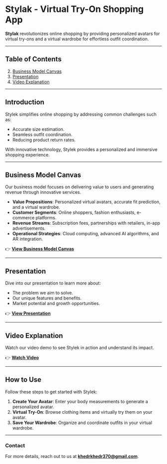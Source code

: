 # Stylak - Virtual Try-On Shopping App  

**Stylak** revolutionizes online shopping by providing personalized avatars for virtual try-ons and a virtual wardrobe for effortless outfit coordination.  

---

## Table of Contents  
2. [Business Model Canvas](https://drive.google.com/file/d/1Lle_gWx-rpXFnRkfVtwPnZKENC2CaCb5/view?usp=drive_link)  
3. [Presentation](https://drive.google.com/file/d/1aXM1rZrz7V74W7NjbqZePVTb8xeAmRQ8/view?usp=drive_link)  
4. [Video Explanation](https://drive.google.com/file/d/1Jbb_6YLn1t4TnSzP6fLi4_Uv7v5Zu_tz/view?usp=drive_link)  
   
---

## Introduction  
Stylek simplifies online shopping by addressing common challenges such as:  
- Accurate size estimation.  
- Seamless outfit coordination.  
- Reducing product return rates.  

With innovative technology, Stylek provides a personalized and immersive shopping experience.  

---

## Business Model Canvas  
Our business model focuses on delivering value to users and generating revenue through innovative services.  
- **Value Propositions**: Personalized virtual avatars, accurate fit prediction, and a virtual wardrobe.  
- **Customer Segments**: Online shoppers, fashion enthusiasts, e-commerce platforms.  
- **Revenue Streams**: Subscription fees, partnerships with retailers, in-app advertisements.  
- **Operational Strategies**: Cloud computing, advanced AI algorithms, and AR integration.  

👉 **[View Business Model Canvas](https://drive.google.com/file/d/1Lle_gWx-rpXFnRkfVtwPnZKENC2CaCb5/view?usp=drive_link)**  

---

## Presentation  
Dive into our presentation to learn more about:  
- The problem we aim to solve.  
- Our unique features and benefits.  
- Market potential and growth opportunities.  

👉 **[View Presentation](https://drive.google.com/file/d/1aXM1rZrz7V74W7NjbqZePVTb8xeAmRQ8/view?usp=drive_link)**  

---

## Video Explanation  
Watch our video demo to see Stylek in action and understand its impact.  

👉 **[Watch Video](https://drive.google.com/file/d/1Jbb_6YLn1t4TnSzP6fLi4_Uv7v5Zu_tz/view?usp=drive_link)**  

---

## How to Use  
Follow these steps to get started with Stylek:  
1. **Create Your Avatar**: Enter your body measurements to generate a personalized avatar.  
2. **Virtual Try-On**: Browse clothing items and virtually try them on your avatar.  
3. **Save Your Wardrobe**: Organize and coordinate outfits in your virtual wardrobe.  

---

### Contact  
For more details, reach out to us at **khedrkhedr370@gmail.com**.  

